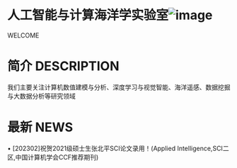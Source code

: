 # 人工智能与计算海洋学实验室![image](https://user-images.githubusercontent.com/126380997/221399738-aebdbf26-ba51-46fd-8b5d-2dd991f07f3b.png)
 WELCOME

# 简介 DESCRIPTION
我们主要关注计算机数值建模与分析、深度学习与视觉智能、海洋遥感、数据挖掘与大数据分析等研究领域
# 最新 NEWS
• [202302]祝贺2021级硕士生张北平SCI论文录用！(Applied Intelligence,SCI二区,中国计算机学会CCF推荐期刊)
